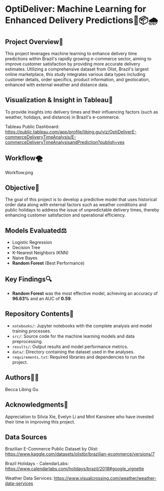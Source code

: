 # OptiDeliver: Machine Learning for Enhanced Delivery Predictions🚛📦🌧️

## Project Overview👀
This project leverages machine learning to enhance delivery time predictions within Brazil's rapidly growing e-commerce sector, aiming to improve customer satisfaction by providing more accurate delivery estimates. Utilizing a comprehensive dataset from Olist, Brazil's largest online marketplace, this study integrates various data types including customer details, order specifics, product information, and geolocation, enhanced with external weather and distance data.

## Visualization & Insight in Tableau💐
To provide insights into delivery times and their influencing factors (such as weather, holidays, and distance) in Brazil's e-commerce.



Tableau Public Dashboard: https://public.tableau.com/app/profile/libing.gu/viz/OptiDeliverE-commerceDeliveryTimeAnalysis/E-commerceDeliveryTimeAnalysisandPrediction?publish=yes

## Workflow🌪️
Workflow.png

## Objective🎯
The goal of this project is to develop a predictive model that uses historical order data along with external factors such as weather conditions and public holidays to address the issue of unpredictable delivery times, thereby enhancing customer satisfaction and operational efficiency.

## Models Evaluated⚖️
- Logistic Regression
- Decision Tree
- K-Nearest Neighbors (KNN)
- Naive Bayes
- **Random Forest** (Best Performance)

## Key Findings🔍
- **Random Forest** was the most effective model, achieving an accuracy of **96.63%** and an AUC of **0.59**.

## Repository Contents📖
- `notebooks/`: Jupyter notebooks with the complete analysis and model training processes.
- `src/`: Source code for the machine learning models and data preprocessing.
- `results/`: Output results and model performance metrics.
- `data/`: Directory containing the dataset used in the analyses.
- `requirements.txt`: Required libraries and dependencies to run the project.

## Authors🧍‍♀️
Becca Libing Gu

## Acknowledgments🙏
Appreciation to Silvia Xie, Evelyn Li and Mint Kansinee who have invested their time in improving this project.

## Data Sources 
Brazilian E-Commerce Public Dataset by Olist: https://www.kaggle.com/datasets/olistbr/brazilian-ecommerce/versions/7

Brazil Holidays - CalendarLabs: https://www.calendarlabs.com/holidays/brazil/2018#google_vignette

Weather Data Services: https://www.visualcrossing.com/weather/weather-data-services
